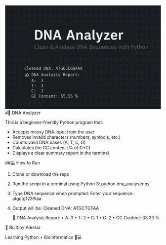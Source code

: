 ![DNA Analyzer Banner](https://github.com/alessio19921992/dna-analyser/blob/main/dna-analyser-banner.png)
#🧬 DNA Analyzer

This is a beginner-friendly Python program that:

- Accepts messy DNA input from the user
- Removes invalid characters (numbers, symbols, etc.)
- Counts valid DNA bases (A, T, C, G)
- Calculates the GC content (% of G+C)
- Displays a clear summary report in the terminal

##💻 How to Run

1. Clone or download the repo
2. Run the script in a terminal using Python 3: python dna_analyser.py
3. Type DNA sequence when prompted: Enter your sequence: atgctg123!!taa
4. Output will be:
    Cleaned DNA: ATGCTGTAA

   🔬 DNA Analysis Report:
     • A: 3
     • T: 2
     • C: 1
     • G: 2
     • GC Content: 33.33 %


🚀 Built by Alessio 

Learning Python + Bioinformatics 🧬💻


